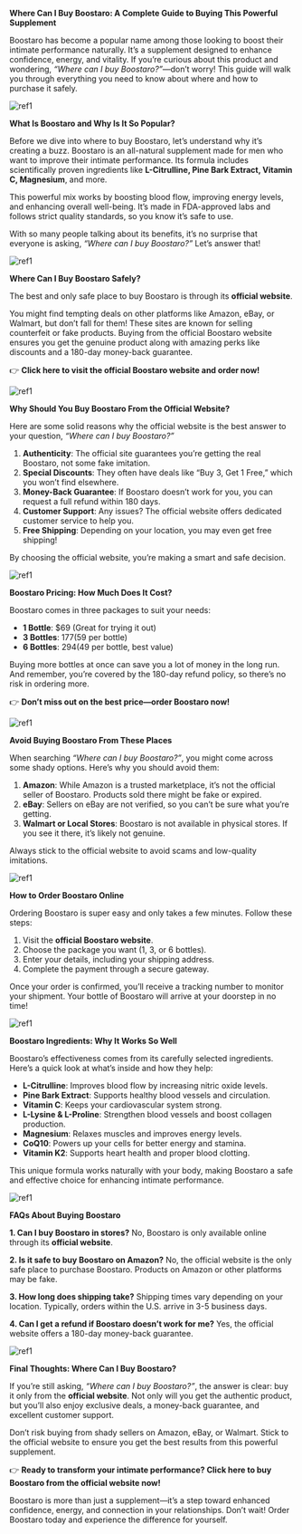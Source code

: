 ﻿**Where Can I Buy Boostaro: A Complete Guide to Buying This Powerful Supplement**

Boostaro has become a popular name among those looking to boost their intimate performance naturally. It’s a supplement designed to enhance confidence, energy, and vitality. If you’re curious about this product and wondering, *“Where can I buy Boostaro?”*—don’t worry! This guide will walk you through everything you need to know about where and how to purchase it safely.

![ref1]

**What Is Boostaro and Why Is It So Popular?**

Before we dive into where to buy Boostaro, let’s understand why it’s creating a buzz. Boostaro is an all-natural supplement made for men who want to improve their intimate performance. Its formula includes scientifically proven ingredients like **L-Citrulline, Pine Bark Extract, Vitamin C, Magnesium**, and more.

This powerful mix works by boosting blood flow, improving energy levels, and enhancing overall well-being. It’s made in FDA-approved labs and follows strict quality standards, so you know it’s safe to use.

With so many people talking about its benefits, it’s no surprise that everyone is asking, *“Where can I buy Boostaro?”* Let’s answer that!

![ref1]

**Where Can I Buy Boostaro Safely?**

The best and only safe place to buy Boostaro is through its **official website**.

You might find tempting deals on other platforms like Amazon, eBay, or Walmart, but don’t fall for them! These sites are known for selling counterfeit or fake products. Buying from the official Boostaro website ensures you get the genuine product along with amazing perks like discounts and a 180-day money-back guarantee.

👉 **Click here to visit the official Boostaro website and order now!**

![ref1]

**Why Should You Buy Boostaro From the Official Website?**

Here are some solid reasons why the official website is the best answer to your question, *“Where can I buy Boostaro?”*

1. **Authenticity**: The official site guarantees you’re getting the real Boostaro, not some fake imitation.
1. **Special Discounts**: They often have deals like “Buy 3, Get 1 Free,” which you won’t find elsewhere.
1. **Money-Back Guarantee**: If Boostaro doesn’t work for you, you can request a full refund within 180 days.
1. **Customer Support**: Any issues? The official website offers dedicated customer service to help you.
1. **Free Shipping**: Depending on your location, you may even get free shipping!

By choosing the official website, you’re making a smart and safe decision.

![ref1]

**Boostaro Pricing: How Much Does It Cost?**

Boostaro comes in three packages to suit your needs:

- **1 Bottle**: $69 (Great for trying it out)
- **3 Bottles**: $177 ($59 per bottle)
- **6 Bottles**: $294 ($49 per bottle, best value)

Buying more bottles at once can save you a lot of money in the long run. And remember, you’re covered by the 180-day refund policy, so there’s no risk in ordering more.

👉 **Don’t miss out on the best price—order Boostaro now!**

![ref1]

**Avoid Buying Boostaro From These Places**

When searching *“Where can I buy Boostaro?”*, you might come across some shady options. Here’s why you should avoid them:

1. **Amazon**: While Amazon is a trusted marketplace, it’s not the official seller of Boostaro. Products sold there might be fake or expired.
1. **eBay**: Sellers on eBay are not verified, so you can’t be sure what you’re getting.
1. **Walmart or Local Stores**: Boostaro is not available in physical stores. If you see it there, it’s likely not genuine.

Always stick to the official website to avoid scams and low-quality imitations.

![ref1]

**How to Order Boostaro Online**

Ordering Boostaro is super easy and only takes a few minutes. Follow these steps:

1. Visit the **official Boostaro website**.
1. Choose the package you want (1, 3, or 6 bottles).
1. Enter your details, including your shipping address.
1. Complete the payment through a secure gateway.

Once your order is confirmed, you’ll receive a tracking number to monitor your shipment. Your bottle of Boostaro will arrive at your doorstep in no time!

![ref1]

**Boostaro Ingredients: Why It Works So Well**

Boostaro’s effectiveness comes from its carefully selected ingredients. Here’s a quick look at what’s inside and how they help:

- **L-Citrulline**: Improves blood flow by increasing nitric oxide levels.
- **Pine Bark Extract**: Supports healthy blood vessels and circulation.
- **Vitamin C**: Keeps your cardiovascular system strong.
- **L-Lysine & L-Proline**: Strengthen blood vessels and boost collagen production.
- **Magnesium**: Relaxes muscles and improves energy levels.
- **CoQ10**: Powers up your cells for better energy and stamina.
- **Vitamin K2**: Supports heart health and proper blood clotting.

This unique formula works naturally with your body, making Boostaro a safe and effective choice for enhancing intimate performance.

![ref1]

**FAQs About Buying Boostaro**

**1. Can I buy Boostaro in stores?**
No, Boostaro is only available online through its **official website**.

**2. Is it safe to buy Boostaro on Amazon?**
No, the official website is the only safe place to purchase Boostaro. Products on Amazon or other platforms may be fake.

**3. How long does shipping take?**
Shipping times vary depending on your location. Typically, orders within the U.S. arrive in 3-5 business days.

**4. Can I get a refund if Boostaro doesn’t work for me?**
Yes, the official website offers a 180-day money-back guarantee.

![ref1]

**Final Thoughts: Where Can I Buy Boostaro?**

If you’re still asking, *“Where can I buy Boostaro?”*, the answer is clear: buy it only from the **official website**. Not only will you get the authentic product, but you’ll also enjoy exclusive deals, a money-back guarantee, and excellent customer support.

Don’t risk buying from shady sellers on Amazon, eBay, or Walmart. Stick to the official website to ensure you get the best results from this powerful supplement.

👉 **Ready to transform your intimate performance? Click here to buy Boostaro from the official website now!**

Boostaro is more than just a supplement—it’s a step toward enhanced confidence, energy, and connection in your relationships. Don’t wait! Order Boostaro today and experience the difference for yourself.

[ref1]: Aspose.Words.5f43e8bc-bda1-4f7f-a60f-368e1340ba76.001.png
